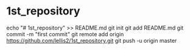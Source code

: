 # 1st_repository
echo "# 1st_repository" >> README.md
git init
git add README.md
git commit -m "first commit"
git remote add origin https://github.com/lellis2/1st_repository.git
git push -u origin master
